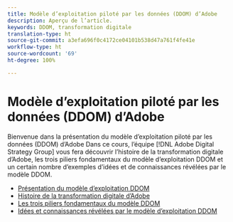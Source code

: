 ```yaml
---
title: Modèle d’exploitation piloté par les données (DDOM) d’Adobe
description: Aperçu de l’article.
keywords: DDOM, transformation digitale
translation-type: ht
source-git-commit: a3efa696f0c4172ce04101b538d47a761f4fe41e
workflow-type: ht
source-wordcount: '69'
ht-degree: 100%

---
```



# Modèle d’exploitation piloté par les données (DDOM) d’Adobe

Bienvenue dans la présentation du modèle d’exploitation piloté par les données (DDOM) d’Adobe Dans ce cours, l’équipe [!DNL Adobe Digital Strategy Group] vous fera découvrir l’histoire de la transformation digitale d’Adobe, les trois piliers fondamentaux du modèle d’exploitation DDOM et un certain nombre d’exemples d’idées et de connaissances révélées par le modèle DDOM.

* [Présentation du modèle d’exploitation DDOM](ddom-introduction.md)
* [Histoire de la transformation digitale d’Adobe](transformation-story.md)
* [Les trois piliers fondamentaux du modèle DDOM](ddom-components.md)
* [Idées et connaissances révélées par le modèle d’exploitation DDOM](ddom-insights.md)

<!--
This is the landing page of the user guide. It should be the first list item in the TOC.md file.

See other user landing pages to get ideas.
-->
